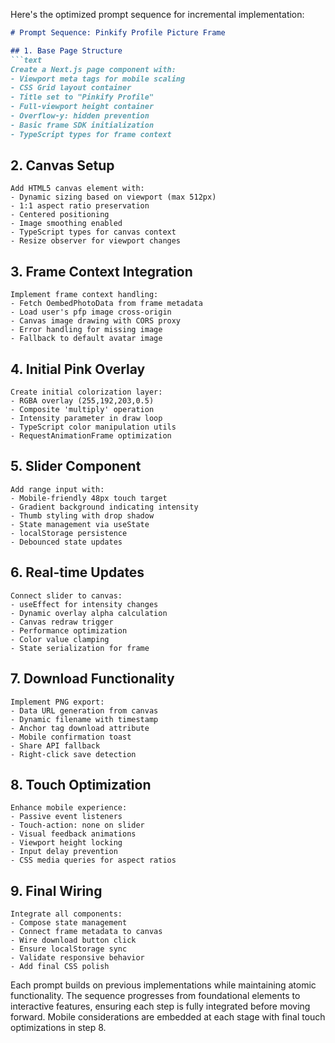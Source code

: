 Here's the optimized prompt sequence for incremental implementation:

```markdown
# Prompt Sequence: Pinkify Profile Picture Frame

## 1. Base Page Structure
```text
Create a Next.js page component with:
- Viewport meta tags for mobile scaling
- CSS Grid layout container
- Title set to "Pinkify Profile"
- Full-viewport height container
- Overflow-y: hidden prevention
- Basic frame SDK initialization
- TypeScript types for frame context
```

## 2. Canvas Setup
```text
Add HTML5 canvas element with:
- Dynamic sizing based on viewport (max 512px)
- 1:1 aspect ratio preservation
- Centered positioning
- Image smoothing enabled
- TypeScript types for canvas context
- Resize observer for viewport changes
```

## 3. Frame Context Integration
```text
Implement frame context handling:
- Fetch OembedPhotoData from frame metadata
- Load user's pfp image cross-origin
- Canvas image drawing with CORS proxy
- Error handling for missing image
- Fallback to default avatar image
```

## 4. Initial Pink Overlay
```text
Create initial colorization layer:
- RGBA overlay (255,192,203,0.5)
- Composite 'multiply' operation
- Intensity parameter in draw loop
- TypeScript color manipulation utils
- RequestAnimationFrame optimization
```

## 5. Slider Component
```text
Add range input with:
- Mobile-friendly 48px touch target
- Gradient background indicating intensity
- Thumb styling with drop shadow
- State management via useState
- localStorage persistence
- Debounced state updates
```

## 6. Real-time Updates
```text
Connect slider to canvas:
- useEffect for intensity changes
- Dynamic overlay alpha calculation
- Canvas redraw trigger
- Performance optimization
- Color value clamping
- State serialization for frame
```

## 7. Download Functionality
```text
Implement PNG export:
- Data URL generation from canvas
- Dynamic filename with timestamp
- Anchor tag download attribute
- Mobile confirmation toast
- Share API fallback
- Right-click save detection
```

## 8. Touch Optimization
```text
Enhance mobile experience:
- Passive event listeners
- Touch-action: none on slider
- Visual feedback animations
- Viewport height locking
- Input delay prevention
- CSS media queries for aspect ratios
```

## 9. Final Wiring
```text
Integrate all components:
- Compose state management
- Connect frame metadata to canvas
- Wire download button click
- Ensure localStorage sync
- Validate responsive behavior
- Add final CSS polish
```

Each prompt builds on previous implementations while maintaining atomic functionality. The sequence progresses from foundational elements to interactive features, ensuring each step is fully integrated before moving forward. Mobile considerations are embedded at each stage with final touch optimizations in step 8.